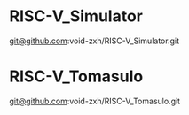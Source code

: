 # RISC-V_Simulator
git@github.com:void-zxh/RISC-V_Simulator.git
# RISC-V_Tomasulo
git@github.com:void-zxh/RISC-V_Tomasulo.git
